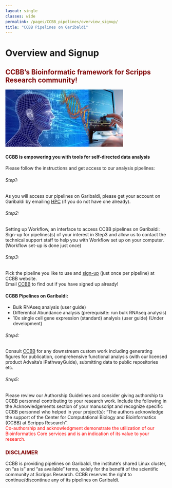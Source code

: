 ```yaml
--- 
layout: single
classes: wide
permalink: /pages/CCBB_pipelines/overview_signup/
title: "CCBB Pipelines on Garibaldi"
---
```


#  Overview	and Signup
## <span style="color:maroon"> CCBB’s Bioinformatic framework for Scripps Research community! </span>
![CCBB IMAGE](../assets/images/ccbb_website_logo.jpeg)  
#### CCBB is empowering you with tools for self-directed data analysis

Please follow the instructions and get access to our analysis pipelines:

###### Step1: 
As you will access our pipelines on Garibaldi, please get your account on Garibaldi by emailing [HPC](mailto:hpc@scripps.edu) (if you do not have one already).

###### Step2: 
Setting up Workflow, an interface to access CCBB pipelines on Garibaldi:
Sign-up for pipelines(s) of your interest in Step3 and allow us to contact the technical support staff to help you with Workflow set up on your computer. (Workflow set-up is done just once)

###### Step3: 
Pick the pipeline you like to use and [sign-up](https://www.jotform.com/form/250426140772148) (just once per pipeline) at CCBB website.  
Email [CCBB](mailto:ccbb@scripps.edu) to find out if you have signed up already!

#### CCBB Pipelines on Garibaldi: 
- Bulk RNAseq analysis (user guide)
- Differential Abundance analysis (prerequisite: run bulk RNAseq analysis)
- 10x single cell gene expression (standard) analysis (user guide) (Under development)

###### Step4: 
Consult [CCBB](mailto:ccbb@scripps.edu) for any downstream custom work including generating figures for publication, comprehensive functional analysis (with our licensed product Advaita’s iPathwayGuide), submitting data to public repositories etc. 

###### Step5: 
Please review our Authorship Guidelines and consider giving authorship to CCBB personnel contributing to your research work. Include the following in the Acknowledgements section of your manuscript and recognize specific CCBB personnel who helped in your project(s): “The authors acknowledge the support of the Center for Computational Biology and Bioinformatics (CCBB) at Scripps Research”.\
<span style="color:red"> Co-authorship and acknowledgment demonstrate the utilization of our Bioinformatics Core services and is an indication of its value to your research. </span>

### <span style="color:maroon"> DISCLAIMER </span>
CCBB is providing pipelines on Garibaldi, the institute’s shared Linux cluster, on “as is” and “as available” terms, solely for the benefit of the scientific community at Scripps Research. CCBB reserves the right to continue/discontinue any of its pipelines on Garibaldi.


